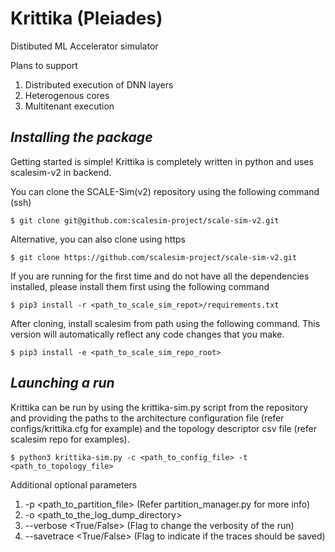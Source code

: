 # Krittika (Pleiades)
Distibuted ML Accelerator simulator

Plans to support
1. Distributed execution of DNN layers
2. Heterogenous cores
3. Multitenant execution

## *Installing the package*
Getting started is simple! Krittika is completely written in python and uses scalesim-v2 in backend.

You can clone the SCALE-Sim(v2) repository using the following command (ssh)

```$ git clone git@github.com:scalesim-project/scale-sim-v2.git```

Alternative, you can also clone using https 

```$ git clone https://github.com/scalesim-project/scale-sim-v2.git```

If you are running for the first time and do not have all the dependencies installed, please install them first using the following command

```$ pip3 install -r <path_to_scale_sim_repot>/requirements.txt```

After cloning, install scalesim from path using the following command. This version will automatically reflect any code changes that you make.

```$ pip3 install -e <path_to_scale_sim_repo_root>```

## *Launching a run*
Krittika can be run by using the krittika-sim.py script from the repository and providing the paths to the architecture configuration file (refer configs/krittika.cfg for example) and the topology descriptor csv file (refer scalesim repo for examples).

```$ python3 krittika-sim.py -c <path_to_config_file> -t <path_to_topology_file>```

Additional optional parameters
1. -p <path_to_partition_file> (Refer partition_manager.py for more info)
2. -o <path_to_the_log_dump_directory> 
3. --verbose <True/False> (Flag to change the verbosity of the run)
4. --savetrace <True/False> (Flag to indicate if the traces should be saved)
